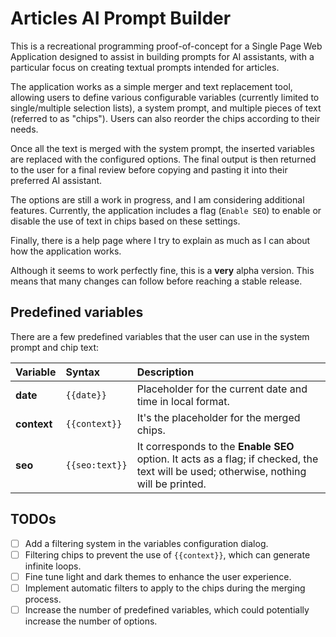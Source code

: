 # Articles AI Prompt Builder

This is a recreational programming proof-of-concept for a Single Page Web Application designed to assist in building
prompts for AI assistants, with a particular focus on creating textual prompts intended for articles.

The application works as a simple merger and text replacement tool, allowing users to define various configurable
variables (currently limited to single/multiple selection lists), a system prompt, and multiple pieces of text (referred
to as "chips"). Users can also reorder the chips according to their needs.

Once all the text is merged with the system prompt, the inserted variables are replaced with the configured options. The
final output is then returned to the user for a final review before copying and pasting it into their preferred AI
assistant.

The options are still a work in progress, and I am considering additional features. Currently, the application includes
a flag (`Enable SEO`) to enable or disable the use of text in chips based on these settings.

Finally, there is a help page where I try to explain as much as I can about how the application works.

Although it seems to work perfectly fine, this is a **very** alpha version. This means that many changes can follow
before reaching a stable release.

## Predefined variables

There are a few predefined variables that the user can use in the system prompt and chip text:

| Variable    | Syntax         | Description                                                                                                                            |
| :---------- | :------------- | :------------------------------------------------------------------------------------------------------------------------------------- |
| **date**    | `{{date}}`     | Placeholder for the current date and time in local format.                                                                             |
| **context** | `{{context}}`  | It's the placeholder for the merged chips.                                                                                             |
| **seo**     | `{{seo:text}}` | It corresponds to the **Enable SEO** option. It acts as a flag; if checked, the text will be used; otherwise, nothing will be printed. |

## TODOs

- [ ] Add a filtering system in the variables configuration dialog.
- [ ] Filtering chips to prevent the use of `{{context}}`, which can generate infinite loops.
- [ ] Fine tune light and dark themes to enhance the user experience.
- [ ] Implement automatic filters to apply to the chips during the merging process.
- [ ] Increase the number of predefined variables, which could potentially increase the number of options.
